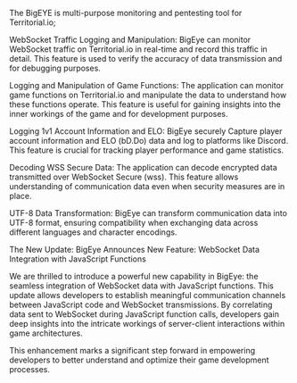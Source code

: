   The BigEYE is multi-purpose monitoring and pentesting tool for Territorial.io;


WebSocket Traffic Logging and Manipulation:
BigEye can monitor WebSocket traffic on Territorial.io in real-time and record this traffic in detail. This feature is used to verify the accuracy of data transmission and for debugging purposes.

Logging and Manipulation of Game Functions:
The application can monitor game functions on Territorial.io and manipulate the data to understand how these functions operate. This feature is useful for gaining insights into the inner workings of the game and for development purposes.

Logging 1v1 Account Information and ELO:
BigEye securely Capture  player account information and ELO (bD.Do) data and log to platforms like Discord. This feature is crucial for tracking player performance and game statistics.

Decoding WSS Secure Data:
The application can decode encrypted data transmitted over WebSocket Secure (wss). This feature allows understanding of communication data even when security measures are in place.

UTF-8 Data Transformation:
BigEye can transform communication data into UTF-8 format, ensuring compatibility when exchanging data across different languages and character encodings.

The New Update:
BigEye Announces New Feature: WebSocket Data Integration with JavaScript Functions

We are thrilled to introduce a powerful new capability in BigEye: the seamless integration of WebSocket data with JavaScript functions. This update allows developers to establish meaningful communication channels between JavaScript code and WebSocket transmissions. By correlating data sent to WebSocket during JavaScript function calls, developers gain deep insights into the intricate workings of server-client interactions within game architectures.

This enhancement marks a significant step forward in empowering developers to better understand and optimize their game development processes. 
